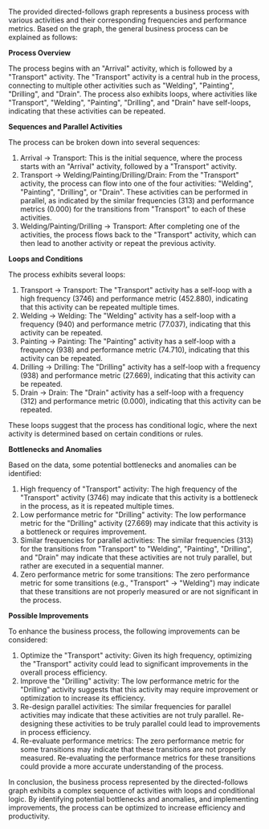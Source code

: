 The provided directed-follows graph represents a business process with various activities and their corresponding frequencies and performance metrics. Based on the graph, the general business process can be explained as follows:

**Process Overview**

The process begins with an "Arrival" activity, which is followed by a "Transport" activity. The "Transport" activity is a central hub in the process, connecting to multiple other activities such as "Welding", "Painting", "Drilling", and "Drain". The process also exhibits loops, where activities like "Transport", "Welding", "Painting", "Drilling", and "Drain" have self-loops, indicating that these activities can be repeated.

**Sequences and Parallel Activities**

The process can be broken down into several sequences:

1. Arrival -> Transport: This is the initial sequence, where the process starts with an "Arrival" activity, followed by a "Transport" activity.
2. Transport -> Welding/Painting/Drilling/Drain: From the "Transport" activity, the process can flow into one of the four activities: "Welding", "Painting", "Drilling", or "Drain". These activities can be performed in parallel, as indicated by the similar frequencies (313) and performance metrics (0.000) for the transitions from "Transport" to each of these activities.
3. Welding/Painting/Drilling -> Transport: After completing one of the activities, the process flows back to the "Transport" activity, which can then lead to another activity or repeat the previous activity.

**Loops and Conditions**

The process exhibits several loops:

1. Transport -> Transport: The "Transport" activity has a self-loop with a high frequency (3746) and performance metric (452.880), indicating that this activity can be repeated multiple times.
2. Welding -> Welding: The "Welding" activity has a self-loop with a frequency (940) and performance metric (77.037), indicating that this activity can be repeated.
3. Painting -> Painting: The "Painting" activity has a self-loop with a frequency (938) and performance metric (74.710), indicating that this activity can be repeated.
4. Drilling -> Drilling: The "Drilling" activity has a self-loop with a frequency (938) and performance metric (27.669), indicating that this activity can be repeated.
5. Drain -> Drain: The "Drain" activity has a self-loop with a frequency (312) and performance metric (0.000), indicating that this activity can be repeated.

These loops suggest that the process has conditional logic, where the next activity is determined based on certain conditions or rules.

**Bottlenecks and Anomalies**

Based on the data, some potential bottlenecks and anomalies can be identified:

1. High frequency of "Transport" activity: The high frequency of the "Transport" activity (3746) may indicate that this activity is a bottleneck in the process, as it is repeated multiple times.
2. Low performance metric for "Drilling" activity: The low performance metric for the "Drilling" activity (27.669) may indicate that this activity is a bottleneck or requires improvement.
3. Similar frequencies for parallel activities: The similar frequencies (313) for the transitions from "Transport" to "Welding", "Painting", "Drilling", and "Drain" may indicate that these activities are not truly parallel, but rather are executed in a sequential manner.
4. Zero performance metric for some transitions: The zero performance metric for some transitions (e.g., "Transport" -> "Welding") may indicate that these transitions are not properly measured or are not significant in the process.

**Possible Improvements**

To enhance the business process, the following improvements can be considered:

1. Optimize the "Transport" activity: Given its high frequency, optimizing the "Transport" activity could lead to significant improvements in the overall process efficiency.
2. Improve the "Drilling" activity: The low performance metric for the "Drilling" activity suggests that this activity may require improvement or optimization to increase its efficiency.
3. Re-design parallel activities: The similar frequencies for parallel activities may indicate that these activities are not truly parallel. Re-designing these activities to be truly parallel could lead to improvements in process efficiency.
4. Re-evaluate performance metrics: The zero performance metric for some transitions may indicate that these transitions are not properly measured. Re-evaluating the performance metrics for these transitions could provide a more accurate understanding of the process.

In conclusion, the business process represented by the directed-follows graph exhibits a complex sequence of activities with loops and conditional logic. By identifying potential bottlenecks and anomalies, and implementing improvements, the process can be optimized to increase efficiency and productivity.